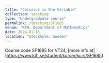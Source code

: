 ```yaml
---
title: "Calculus in One Variable"
collection: teaching
type: "Undergraduate course"
permalink: /teaching/SF1685
venue: "KTH, Department of Mathematics"
date: 2024-01-15
location: "Stockholm, Sweden"
---
```


Course code SF1685 for VT24, [more info at] (https://www.kth.se/student/kurser/kurs/SF1685). 